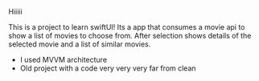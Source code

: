 Hiiiii

This is a project to learn swiftUI!
Its a app that consumes a movie api to show a list of movies to choose from. After selection shows details of the selected movie and a list of similar movies.

- I used MVVM architecture
- Old project with a code very very very far from clean
